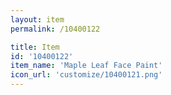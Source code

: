 ```yaml
---
layout: item
permalink: /10400122

title: Item
id: '10400122'
item_name: 'Maple Leaf Face Paint'
icon_url: 'customize/10400121.png'
---
```

